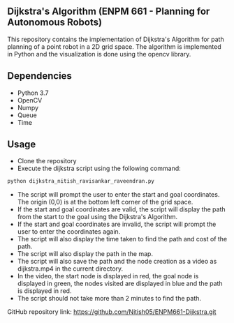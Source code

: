 ## Dijkstra's Algorithm (ENPM 661 - Planning for Autonomous Robots)
This repository contains the implementation of Dijkstra's Algorithm for path planning of a point robot in a 2D grid space. The algorithm is implemented in Python and the visualization is done using the opencv library.

## Dependencies
- Python 3.7
- OpenCV
- Numpy
- Queue
- Time

## Usage
- Clone the repository
- Execute the dijkstra script using the following command: 
```bash
python dijkstra_nitish_ravisankar_raveendran.py
```
- The script will prompt the user to enter the start and goal coordinates. The origin (0,0) is at the bottom left corner of the grid space.
- If the start and goal coordinates are valid, the script will display the path from the start to the goal using the Dijkstra's Algorithm.
- If the start and goal coordinates are invalid, the script will prompt the user to enter the coordinates again.
- The script will also display the time taken to find the path and cost of the path.
- The script will also display the path in the map.
- The script will also save the path and the node creation as a video as dijkstra.mp4 in the current directory.
- In the video, the start node is displayed in red, the goal node is displayed in green, the nodes visited are displayed in blue and the path is displayed in red.
- The script should not take more than 2 minutes to find the path.

GitHub repository link: https://github.com/Nitish05/ENPM661-Dijkstra.git